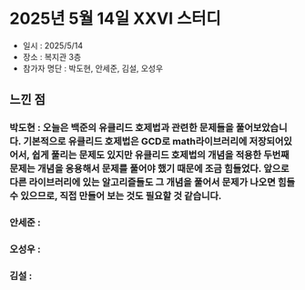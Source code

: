 # 2025년 5월 14일 XXVI 스터디

- 일시 : 2025/5/14
- 장소 : 복지관 3층
- 참가자 명단 : 박도현, 안세준, 김설, 오성우

## 느낀 점

### 박도현 : 오늘은 백준의 유클리드 호제법과 관련한 문제들을 풀어보았습니다. 기본적으로 유클리드 호제법은 GCD로 math라이브러리에 저장되어있어서, 쉽게 풀리는 문제도 있지만 유클리드 호제법의 개념을 적용한 두번째 문제는 개념을 응용해서 문제를 풀어야 했기 때문에 조금 힘들었다. 앞으로 다른 라이브러리에 있는 알고리즐들도 그 개념을 풀어서 문제가 나오면 힘들 수 있으므로, 직접 만들어 보는 것도 필요할 것 같습니다.

### 안세준 : 

### 오성우 : 

### 김설 : 
